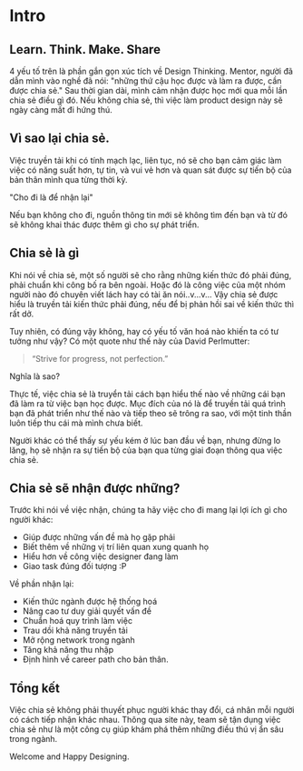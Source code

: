 # Intro

## Learn. Think. Make. Share

4 yếu tố trên là phần gắn gọn xúc tích về Design Thinking. Mentor, người đã dẫn mình vào nghề đã nói: "những thứ cậu học được và làm ra được, cần được chia sẻ." Sau thời gian dài, mình cảm nhận được học mới qua mỗi lần chia sẻ điều gì đó. Nếu không chia sẻ, thì việc làm product design này sẽ ngày càng mất đi hứng thú.

## Vì sao lại chia sẻ.

Việc truyền tải khi có tính mạch lạc, liên tục, nó sẽ cho bạn cảm giác làm việc có năng suất hơn, tự tin, và vui vẻ hơn và quan sát được sự tiến bộ của bản thân mình qua từng thời kỳ.

"Cho đi là để nhận lại"

Nếu bạn không cho đi, nguồn thông tin mới sẽ không tìm đến bạn và từ đó sẽ không khai thác được thêm gì cho sự phát triển.

## Chia sẻ là gì

Khi nói về chia sẻ, một số người sẽ cho rằng những kiến thức đó phải đúng, phải chuẩn khi công bố ra bên ngoài. Hoặc đó là công việc của một nhóm người nào đó chuyên viết lách hay có tài ăn nói..v...v... Vậy chia sẻ được hiểu là truyền tải kiến thức phải đúng, nếu để bị phản hồi sai về kiến thức thì rất dở.

Tuy nhiên, có đúng vậy không, hay có yếu tố văn hoá nào khiến ta có tư tưởng như vậy? Có một quote như thế này của David Perlmutter:

> “Strive for progress, not perfection.”

Nghĩa là sao? 

Thực tế, việc chia sẻ là truyển tải cách bạn hiểu thế nào về những cái bạn đã làm ra từ việc bạn học được. Mục đích của nó là để truyền tải quá trình bạn đã phát triển như thế nào và tiếp theo sẽ trông ra sao, với một tinh thần luôn tiếp thu cái mà mình chưa biết.

Người khác có thể thấy sự yếu kém ở lúc ban đầu về bạn, nhưng đừng lo lăng, họ sẽ nhận ra sự tiến bộ của bạn qua từng giai đoạn thông qua việc chia sẻ.

##  Chia sẻ sẽ nhận được những?

Trước khi nói về việc nhận, chúng ta hãy việc cho đi mang lại lợi ích gì cho người khác:
- Giúp được những vấn đề mà họ gặp phải
- Biết thêm về những vị trí liên quan xung quanh họ
- Hiểu hơn về công việc designer đang làm
- Giao task đúng đối tượng :P

Về phần nhận lại:
- Kiến thức ngành được hệ thống hoá
- Nâng cao tư duy giải quyết vấn đề
- Chuẩn hoá quy trình làm việc
- Trau dồi khả năng truyền tải
- Mở rộng network trong ngành
- Tăng khả năng thu nhập
- Định hình về career path cho bản thân.

## Tổng kết

Việc chia sẻ không phải thuyết phục người khác thay đổi, cá nhân mỗi người có cách tiếp nhận khác nhau. Thông qua site này, team sẽ tận dụng việc chia sẻ như là một công cụ giúp khám phá thêm những điều thú vị ẩn sâu trong ngành.

Welcome and Happy Designing.